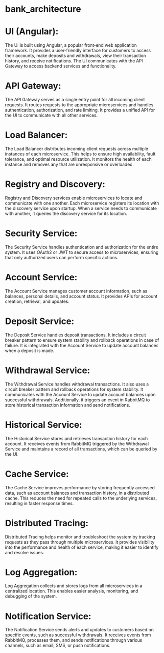 # bank_architecture
# UI (Angular):
The UI is built using Angular, a popular front-end web application framework.
It provides a user-friendly interface for customers to access their accounts, make deposits and withdrawals, 
view their transaction history, and receive notifications. The UI communicates with the API Gateway to access backend services and functionality.

# API Gateway:
The API Gateway serves as a single entry point for all incoming client requests. 
It routes requests to the appropriate microservices and handles authentication, authorization, and rate limiting. 
It provides a unified API for the UI to communicate with all other services.

# Load Balancer:
The Load Balancer distributes incoming client requests across multiple instances of each microservice. 
This helps to ensure high availability, fault tolerance, and optimal resource utilization. 
It monitors the health of each instance and removes any that are unresponsive or overloaded.

# Registry and Discovery:
Registry and Discovery services enable microservices to locate and communicate with one another. 
Each microservice registers its location with the discovery service upon startup. 
When a service needs to communicate with another, it queries the discovery service for its location.

# Security Service:
The Security Service handles authentication and authorization for the entire system. 
It uses OAuth2 or JWT to secure access to microservices, ensuring that only authorized users can perform specific actions.

# Account Service:
The Account Service manages customer account information, such as balances, personal details, and account status. 
It provides APIs for account creation, retrieval, and updates.

# Deposit Service:
The Deposit Service handles deposit transactions. 
It includes a circuit breaker pattern to ensure system stability and rollback operations in case of failure. 
It is integrated with the Account Service to update account balances when a deposit is made.

# Withdrawal Service:
The Withdrawal Service handles withdrawal transactions. 
It also uses a circuit breaker pattern and rollback operations for system stability. 
It communicates with the Account Service to update account balances upon successful withdrawals. Additionally, it triggers an event in RabbitMQ to store historical transaction information and send notifications.

# Historical Service:
The Historical Service stores and retrieves transaction history for each account. 
It receives events from RabbitMQ triggered by the Withdrawal Service and maintains a record of all transactions, which can be queried by the UI.

# Cache Service:
The Cache Service improves performance by storing frequently accessed data, such as account balances and transaction history, in a distributed cache. 
This reduces the need for repeated calls to the underlying services, resulting in faster response times.

# Distributed Tracing:
Distributed Tracing helps monitor and troubleshoot the system by tracking requests as they pass through multiple microservices. 
It provides visibility into the performance and health of each service, making it easier to identify and resolve issues.

# Log Aggregation:
Log Aggregation collects and stores logs from all microservices in a centralized location. 
This enables easier analysis, monitoring, and debugging of the system.

# Notification Service:
The Notification Service sends alerts and updates to customers based on specific events, such as successful withdrawals. 
It receives events from RabbitMQ, processes them, and sends notifications through various channels, such as email, SMS, or push notifications.